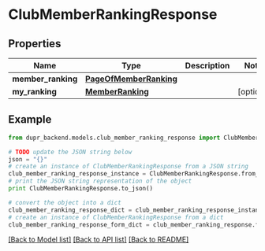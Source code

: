 # ClubMemberRankingResponse


## Properties
Name | Type | Description | Notes
------------ | ------------- | ------------- | -------------
**member_ranking** | [**PageOfMemberRanking**](PageOfMemberRanking.md) |  | 
**my_ranking** | [**MemberRanking**](MemberRanking.md) |  | [optional] 

## Example

```python
from dupr_backend.models.club_member_ranking_response import ClubMemberRankingResponse

# TODO update the JSON string below
json = "{}"
# create an instance of ClubMemberRankingResponse from a JSON string
club_member_ranking_response_instance = ClubMemberRankingResponse.from_json(json)
# print the JSON string representation of the object
print ClubMemberRankingResponse.to_json()

# convert the object into a dict
club_member_ranking_response_dict = club_member_ranking_response_instance.to_dict()
# create an instance of ClubMemberRankingResponse from a dict
club_member_ranking_response_form_dict = club_member_ranking_response.from_dict(club_member_ranking_response_dict)
```
[[Back to Model list]](../README.md#documentation-for-models) [[Back to API list]](../README.md#documentation-for-api-endpoints) [[Back to README]](../README.md)


